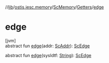 //[lib](../../../../index.md)/[ostis.jesc.memory](../../index.md)/[ScMemory](../index.md)/[Getters](index.md)/[edge](edge.md)

# edge

[jvm]\
abstract fun [edge](edge.md)(addr: [ScAddr](../../../ostis.jesc.client.model.addr/-sc-addr/index.md)): [ScEdge](../../../ostis.jesc.memory.element.edge/-sc-edge/index.md)

abstract fun [edge](edge.md)(sysIdtf: [String](https://kotlinlang.org/api/latest/jvm/stdlib/kotlin/-string/index.html)): [ScEdge](../../../ostis.jesc.memory.element.edge/-sc-edge/index.md)

